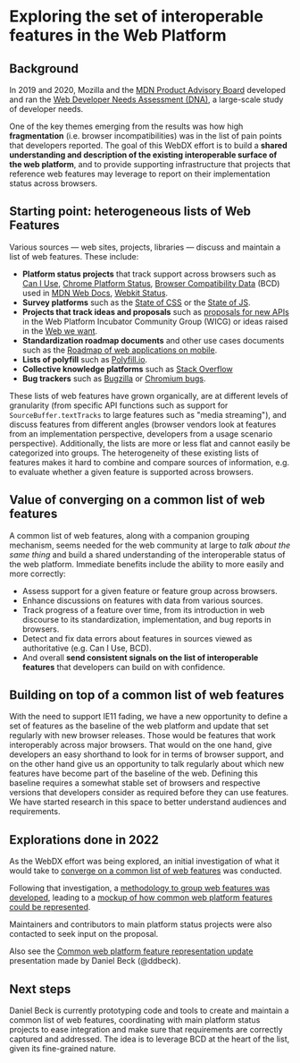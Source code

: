 # Exploring the set of interoperable features in the Web Platform

## Background

In 2019 and 2020, Mozilla and the [MDN Product Advisory Board](https://developer.mozilla.org/en-US/docs/MDN/MDN_Product_Advisory_Board/Membership) developed and ran the [Web Developer Needs Assessment (DNA)](https://insights.developer.mozilla.org/), a large-scale study of developer needs.

One of the key themes emerging from the results was how high **fragmentation** (i.e. browser incompatibilities) was in the list of pain points that developers reported. The goal of this WebDX effort is to build a **shared understanding and description of the existing interoperable surface of the web platform**, and to provide supporting infrastructure that projects that reference web features may leverage to report on their implementation status across browsers.

## Starting point: heterogeneous lists of Web Features

Various sources &mdash;&nbsp;web sites, projects, libraries&nbsp;&mdash; discuss and maintain a list of web features. These include:

- **Platform status projects** that track support across browsers such as [Can I Use](https://caniuse.com/), [Chrome Platform Status](https://chromestatus.com/), [Browser Compatibility Data](https://github.com/mdn/browser-compat-data) (BCD) used in [MDN Web Docs](https://developer.mozilla.org/), [Webkit Status](https://webkit.org/status/).
- **Survey platforms** such as the [State of CSS](https://2021.stateofcss.com/en-US/features) or the [State of JS](https://2021.stateofjs.com/en-US/features/browser-apis/).
- **Projects that track ideas and proposals** such as [proposals for new APIs](https://github.com/WICG/proposals/issues) in the Web Platform Incubator Community Group (WICG) or ideas raised in the [Web we want](https://webwewant.fyi/).
- **Standardization roadmap documents** and other use cases documents such as the [Roadmap of web applications on mobile](https://w3c.github.io/web-roadmaps/mobile/).
- **Lists of polyfill** such as [Polyfill.io](https://polyfill.io/v3/url-builder/).
- **Collective knowledge platforms** such as [Stack Overflow](https://stackoverflow.com/)
- **Bug trackers** such as [Bugzilla](https://bugzilla.mozilla.org/home) or [Chromium bugs](https://bugs.chromium.org/p/chromium/issues/list).

These lists of web features have grown organically, are at different levels of granularity (from specific API functions such as support for `SourceBuffer.textTracks` to large features such as "media streaming"), and discuss features from different angles (browser vendors look at features from an implementation perspective, developers from a usage scenario perspective). Additionally, the lists are more or less flat and cannot easily be categorized into groups. The heterogeneity of these existing lists of features makes it hard to combine and compare sources of information, e.g. to evaluate whether a given feature is supported across browsers.

## Value of converging on a common list of web features

A common list of web features, along with a companion grouping mechanism, seems needed for the web community at large to _talk about the same thing_ and build a shared understanding of the interoperable status of the web platform. Immediate benefits include the ability to more easily and more correctly:

- Assess support for a given feature or feature group across browsers.
- Enhance discussions on features with data from various sources.
- Track progress of a feature over time, from its introduction in web discourse to its standardization, implementation, and bug reports in browsers.
- Detect and fix data errors about features in sources viewed as authoritative (e.g. Can I Use, BCD).
- And overall **send consistent signals on the list of interoperable features** that developers can build on with confidence.

## Building on top of a common list of web features

With the need to support IE11 fading, we have a new opportunity to define a set of features as the baseline of the web platform and update that set regularly with new browser releases. Those would be features that work interoperably across major browsers. That would on the one hand, give developers an easy shorthand to look for in terms of browser support, and on the other hand give us an opportunity to talk regularly about which new features have become part of the baseline of the web. Defining this baseline requires a somewhat stable set of browsers and respective versions that developers consider as required before they can use features. We have started research in this space to better understand audiences and requirements.

## Explorations done in 2022

As the WebDX effort was being explored, an initial investigation of what it would take to [converge on a common list of web features](https://github.com/web-platform-dx/web-features/blob/main/towards-features.md#towards-a-common-list-of-web-features) was conducted.

Following that investigation, a [methodology to group web features was developed](https://docs.google.com/document/d/1XjYQybcbOGPKxQnxtIp8C9iXYZBTlczvst5VVn83ty0/edit), leading to a [mockup of how common web platform features could be represented](https://github.com/ddbeck/common-web-feature-mockup/#common-web-platform-feature-representation-mockup-wip).

Maintainers and contributors to main platform status projects were also contacted to seek input on the proposal.

Also see the [Common web platform feature representation update](https://docs.google.com/presentation/d/1bctHvvVJtdLZ5RmprdmyDI5cqXBtYanDqtH95nQU4I8) presentation made by Daniel Beck (@ddbeck).

## Next steps

Daniel Beck is currently prototyping code and tools to create and maintain a common list of web features, coordinating with main platform status projects to ease integration and make sure that requirements are correctly captured and addressed. The idea is to leverage BCD at the heart of the list, given its fine-grained nature.
